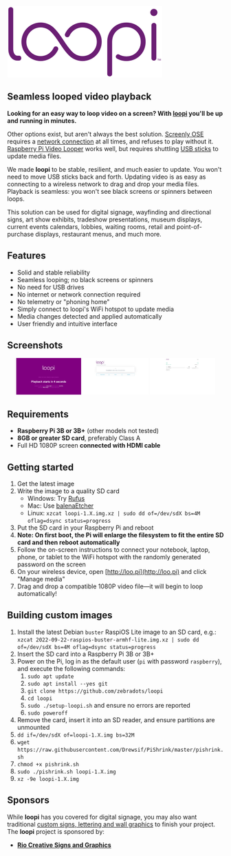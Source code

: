 <img src="https://github.com/zebradots/loopi/blob/main/overlay/var/www/html/assets/logo-purple.png"></img>

## Seamless looped video playback 

<strong>Looking for an easy way to loop video on a screen? With <u>loopi</u> you'll be up and running in minutes.</strong>

Other options exist, but aren't always the best solution. [Screenly OSE](https://www.screenly.io/) requires a [network connection](https://support.screenly.io/hc/en-us/articles/213678603-Can-I-use-Screenly-without-an-internet-connection-) at all times, and refuses to play without it. [Raspberry Pi Video Looper](https://videolooper.de/) works well, but requires shuttling [USB sticks](https://videolooper.de/#you_will_also_need) to update media files.

We made <strong>loopi</strong> to be stable, resilient, and much easier to update. You won't need to move USB sticks back and forth. Updating video is as easy as connecting to a wireless network to drag and drop your media files. Playback is seamless: you won't see black screens or spinners between loops.

This solution can be used for digital signage, wayfinding and directional signs, art show exhibits, tradeshow presentations, museum displays, current events calendars, lobbies, waiting rooms, retail and point-of-purchase displays, restaurant menus, and much more.


## Features

- Solid and stable reliability
- Seamless looping; no black screens or spinners
- No need for USB drives
- No internet or network connection required
- No telemetry or "phoning home"
- Simply connect to loopi's WiFi hotspot to update media
- Media changes detected and applied automatically
- User friendly and intuitive interface


## Screenshots

<div>
  <p align="center">
    <img src="https://github.com/zebradots/loopi/blob/main/overlay/var/www/html/images/loopi-countdown.png" width="30%">
    <img src="https://github.com/zebradots/loopi/blob/main/overlay/var/www/html/images/loopi-status.png" width="30%">
    <img src="https://github.com/zebradots/loopi/blob/main/overlay/var/www/html/images/loopi-media.png" width="30%">
  </p>
</div>


## Requirements

- <strong>Raspberry Pi 3B or 3B+</strong> (other models not tested)
- <strong>8GB or greater SD card</strong>, preferably Class A
- Full HD 1080P screen <strong>connected with HDMI cable</strong>


## Getting started

1. Get the latest image
1. Write the image to a quality SD card
	- Windows: Try [Rufus](https://rufus.ie/)
	- Mac: Use [balenaEtcher](https://www.balena.io/etcher/)
	- Linux: `xzcat loopi-1.X.img.xz | sudo dd of=/dev/sdX bs=4M oflag=dsync status=progress`
1. Put the SD card in your Raspberry Pi and reboot
1. <strong>Note: On first boot, the Pi will enlarge the filesystem to fit the entire SD card and then reboot automatically</strong>
1. Follow the on-screen instructions to connect your notebook, laptop, phone, or tablet to the WiFi hotspot with the randomly generated password on the screen
1. On your wireless device, open [http://loo.pi](http://loo.pi) and click "Manage media"
1. Drag and drop a compatible 1080P video file―it will begin to loop automatically!


## Building custom images

1. Install the latest Debian `buster` RaspiOS Lite image to an SD card, e.g.: `xzcat 2022-09-22-raspios-buster-armhf-lite.img.xz | sudo dd of=/dev/sdX bs=4M oflag=dsync status=progress`
1. Insert the SD card into a Raspberry Pi 3B or 3B+
1. Power on the Pi, log in as the default user (`pi` with password `raspberry`), and execute the following commands:
    1. `sudo apt update`
    1. `sudo apt install --yes git`
    1. `git clone https://github.com/zebradots/loopi`
    1. `cd loopi`
    1. `sudo ./setup-loopi.sh` and ensure no errors are reported
    1. `sudo poweroff`
1. Remove the card, insert it into an SD reader, and ensure partitions are unmounted
1. `dd if=/dev/sdX of=loopi-1.X.img bs=32M`
1. `wget https://raw.githubusercontent.com/Drewsif/PiShrink/master/pishrink.sh`
1. `chmod +x pishrink.sh`
1. `sudo ./pishrink.sh loopi-1.X.img`
1. `xz -9e loopi-1.X.img`


## Sponsors

While <strong>loopi</strong> has you covered for digital signage, you may also want traditional [custom signs, lettering and wall graphics](https://rioprinting.com) to finish your project. The <strong>loopi</strong> project is sponsored by:

- <strong>[Rio Creative Signs and Graphics](https://rioprinting.com/)</strong>
